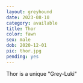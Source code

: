 ```yaml
---
layout: greyhound
date: 2023-08-10
category: available
title: Thor
color: fawn
sex: male
dob: 2020-12-01
pic: thor.jpg
pending: yes
---
```

Thor is a unique "Grey-Luki"
